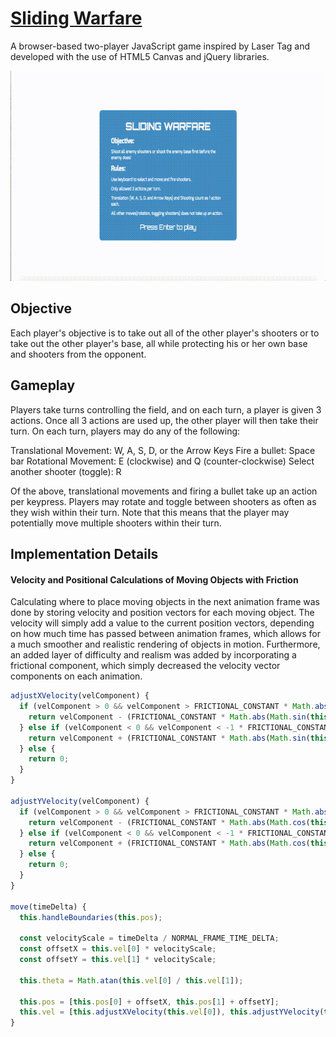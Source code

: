 # [Sliding Warfare][link]
[link]: https://davinism.github.io/SlidingWarfare/

A browser-based two-player JavaScript game inspired by Laser Tag and developed with the use of HTML5 Canvas and jQuery libraries.

![Gameplay GIF](docs/sliding_warfare.gif)

## Objective

Each player's objective is to take out all of the other player's shooters or to take out the other player's base, all while protecting his or her own base and shooters from the opponent.

## Gameplay

Players take turns controlling the field, and on each turn, a player is given 3 actions. Once all 3 actions are used up, the other player will then take their turn. On each turn, players may do any of the following:

Translational Movement: W, A, S, D, or the Arrow Keys
Fire a bullet: Space bar
Rotational Movement: E (clockwise) and Q (counter-clockwise)
Select another shooter (toggle): R

Of the above, translational movements and firing a bullet take up an action per keypress. Players may rotate and toggle between shooters as often as they wish within their turn. Note that this means that the player may potentially move multiple shooters within their turn.

## Implementation Details

#### Velocity and Positional Calculations of Moving Objects with Friction

Calculating where to place moving objects in the next animation frame was done by storing velocity and position vectors for each moving object. The velocity will simply add a value to the current position vectors, depending on how much time has passed between animation frames, which allows for a much smoother and realistic rendering of objects in motion. Furthermore, an added layer of difficulty and realism was added by incorporating a frictional component, which simply decreased the velocity vector components on each animation.

```javascript
adjustXVelocity(velComponent) {
  if (velComponent > 0 && velComponent > FRICTIONAL_CONSTANT * Math.abs(Math.sin(this.theta))) {
    return velComponent - (FRICTIONAL_CONSTANT * Math.abs(Math.sin(this.theta)));
  } else if (velComponent < 0 && velComponent < -1 * FRICTIONAL_CONSTANT * Math.abs(Math.sin(this.theta))) {
    return velComponent + (FRICTIONAL_CONSTANT * Math.abs(Math.sin(this.theta)));
  } else {
    return 0;
  }
}

adjustYVelocity(velComponent) {
  if (velComponent > 0 && velComponent > FRICTIONAL_CONSTANT * Math.abs(Math.cos(this.theta))) {
    return velComponent - (FRICTIONAL_CONSTANT * Math.abs(Math.cos(this.theta)));
  } else if (velComponent < 0 && velComponent < -1 * FRICTIONAL_CONSTANT * Math.abs(Math.cos(this.theta))) {
    return velComponent + (FRICTIONAL_CONSTANT * Math.abs(Math.cos(this.theta)));
  } else {
    return 0;
  }
}

move(timeDelta) {
  this.handleBoundaries(this.pos);

  const velocityScale = timeDelta / NORMAL_FRAME_TIME_DELTA;
  const offsetX = this.vel[0] * velocityScale;
  const offsetY = this.vel[1] * velocityScale;

  this.theta = Math.atan(this.vel[0] / this.vel[1]);

  this.pos = [this.pos[0] + offsetX, this.pos[1] + offsetY];
  this.vel = [this.adjustXVelocity(this.vel[0]), this.adjustYVelocity(this.vel[1])];
}
```
